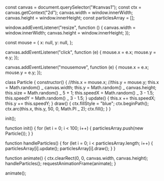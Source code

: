 const canvas = document.querySelector("#canvas1");
const ctx = canvas.getContext("2d");
canvas.width = window.innerWidth;
canvas.height = window.innerHeight;
const particlesArray = [];

window.addEventListener("resize", function () {
canvas.width = window.innerWidth;
canvas.height = window.innerHeight;
});

const mouse = {
x: null,
y: null,
};

canvas.addEventListener("click", function (e) {
mouse.x = e.x;
mouse.y = e.y;
});

canvas.addEventListener("mousemove", function (e) {
mouse.x = e.x;
mouse.y = e.y;
});

class Particle {
constructor() {
//this.x = mouse.x;
//this.y = mouse.y;
this.x = Math.random() _ canvas.width;
this.y = Math.random() _ canvas.height;
this.size = Math.random() _ 5 + 1;
this.speedX = Math.random() _ 3 - 1.5;
this.speedY = Math.random() _ 3 - 1.5;
}
update() {
this.x += this.speedX;
this.y += this.speedY;
}
draw() {
ctx.fillStyle = "blue";
ctx.beginPath();
ctx.arc(this.x, this.y, 50, 0, Math.PI _ 2);
ctx.fill();
}
}

init();

function init() {
for (let i = 0; i < 100; i++) {
particlesArray.push(new Particle());
}
}

function handleParticles() {
for (let i = 0; i < particlesArray.length; i++) {
particlesArray[i].update();
particlesArray[i].draw();
}
}

function animate() {
ctx.clearRect(0, 0, canvas.width, canvas.height);
handleParticles();
requestAnimationFrame(animate);
}

animate();
